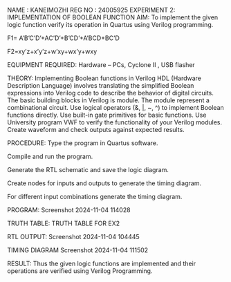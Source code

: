 NAME : KANEIMOZHI
REG NO : 24005925
EXPERIMENT 2: IMPLEMENTATION OF BOOLEAN FUNCTION
AIM:
To implement the given logic function verify its operation in Quartus using Verilog programming.

F1= A’B’C’D’+AC’D’+B’CD’+A’BCD+BC’D

F2=xy’z+x’y’z+w’xy+wx’y+wxy

EQUIPMENT REQUIRED:
Hardware – PCs, Cyclone II , USB flasher

THEORY:
Implementing Boolean functions in Verilog HDL (Hardware Description Language) involves translating the simplified Boolean expressions into Verilog code to describe the behavior of digital circuits. The basic building blocks in Verilog is module. The module represent a combinational circuit. Use logical operators (&, |, ~, ^) to implement Boolean functions directly. Use built-in gate primitives for basic functions. Use University program VWF to verify the functionality of your Verilog modules. Create waveform and check outputs against expected results.

PROCEDURE:
Type the program in Quartus software.

Compile and run the program.

Generate the RTL schematic and save the logic diagram.

Create nodes for inputs and outputs to generate the timing diagram.

For different input combinations generate the timing diagram.

PROGRAM:
Screenshot 2024-11-04 114028

TRUTH TABLE:
TRUTH TABLE FOR EX2

RTL OUTPUT:
Screenshot 2024-11-04 104445

TIMING DIAGRAM
Screenshot 2024-11-04 111502

RESULT:
Thus the given logic functions are implemented and their operations are verified using Verilog Programming.
